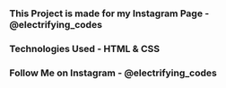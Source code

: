 ### This Project is made for my Instagram Page - @electrifying_codes

### Technologies Used - HTML & CSS

### Follow Me on Instagram - @electrifying_codes
